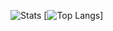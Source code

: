 ![Stats](https://github-readme-stats.vercel.app/api?username=reaaLx&show_icons=true&theme=radical)
[![Top Langs](https://github-readme-stats.vercel.app/api/top-langs/?username=anuraghazra&layout=compact)]
